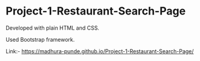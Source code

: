 # Project-1-Restaurant-Search-Page

Developed with plain HTML and CSS. 

Used Bootstrap framework.

Link:- https://madhura-punde.github.io/Project-1-Restaurant-Search-Page/
